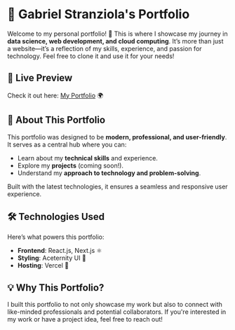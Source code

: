 # 🌟 Gabriel Stranziola's Portfolio

Welcome to my personal portfolio! 🚀 This is where I showcase my journey in **data science, web development, and cloud computing**. It’s more than just a website—it’s a reflection of my skills, experience, and passion for technology. Feel free to clone it and use it for your needs!

## 🔗 Live Preview
Check it out here: [My Portfolio](https://my-portfolio-eight-sage-49.vercel.app/) 🌍

## 📌 About This Portfolio
This portfolio was designed to be **modern, professional, and user-friendly**. It serves as a central hub where you can:
- Learn about my **technical skills** and experience.
- Explore my **projects** (coming soon!).
- Understand my **approach to technology and problem-solving**.

Built with the latest technologies, it ensures a seamless and responsive user experience.

## 🛠️ Technologies Used
Here’s what powers this portfolio:
- **Frontend**: React.js, Next.js ⚛️
- **Styling**: Aceternity UI 🎨
- **Hosting**: Vercel 🚀

## 💡 Why This Portfolio?
I built this portfolio to not only showcase my work but also to connect with like-minded professionals and potential collaborators. If you're interested in my work or have a project idea, feel free to reach out!




